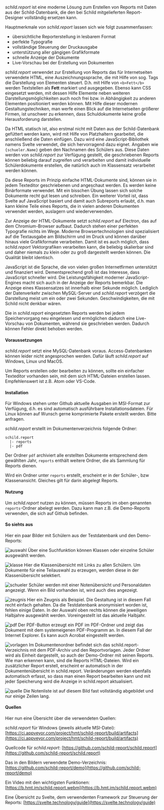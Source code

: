 _schild.report_ ist eine moderne Lösung zum Erstellen von Reports mit Daten
aus der Schild-Datenbank, die den bei Schild mitgelieferten Report-Designer
vollständig ersetzen kann.

Hauptmerkmale von _schild.report_ lassen sich wie folgt zusammenfassen:

* übersichtliche Reporterstellung in lesbarem Format
* perfekte Typografie
* vollständige Steuerung der Druckausgabe
* unterstützung aller gängigen Grafikformate
* schnelle Anzeige der Dokumente
* Live-Vorschau bei der Erstellung von Dokumenten

_schild.report_ verwendet zur Erstellung von Reports das für Internetseiten
verwendete HTML, eine Auszeichnungssprache, die mit Hilfe von sog. Tags
die Darstellung von Elementen steuert. D.h. mit Hilfe von `<b>Fett</b>`
werden Textstellen als **Fett** markiert und ausgegeben. Ebenso kann CSS
eingesetzt werden, mit dessen Hilfe Elemente neben weiteren
Darstellungsmöglichkeiten auch noch frei bzw. in Abhängigkeit zu anderen
Elementen positioniert werden können. Mit Hilfe dieser modernen
Gestaltungstechniken, man werfe einen Blick auf die Internetseiten
größerer Firmen, ist unschwer zu erkennen, dass Schuldokumente keine
große Herausforderung darstellen.

Da HTML statisch ist, also erstmal nicht mit Daten aus der
Schild-Datenbank gefüttert werden kann, wird mit Hilfe von Platzhaltern
gearbeitet, die anschließend die Daten einfügen. Dazu wird eine
JavaScript-Bibliothek namens Svelte verwendet, die sich hervorragend
dazu eignet. Angaben wie `{schueler.Name}` geben den Nachnamen des
Schülers aus. Diese Daten werden von _schild.report_ zur Verfügung gestellt, die
geschriebenen Reports können beliebig darauf zugreifen und verarbeiten
und damit individuelle Schülerdokumente erstellen, die natürlich auch im
Klassensatz verarbeitet werden können.

Da diese Reports im Prinzip einfache HTML-Dokumente sind, können sie in
jedem Texteditor geschriebenen und angeschaut werden. Es werden keine
Binärformate verwendet. Mit ein bisschen Übung lassen sich solche
Dokumente recht gut lesen und schreiben. Ein weiterer Vorteil ist, dass
Svelte auf JavaScript basiert und damit auch Subreports erlaubt, d.h.
man kann kleine Teile eines Reports, die in vielen anderen Dokumenten
verwendet werden, auslagern und wiederverwenden.

Zur Anzeige der HTML-Dokumente setzt _schild.report_ auf Electron, das auf dem
Chromium-Browser aufbaut. Dadurch stehen einer perfekten Typografie
nichts im Wege. Moderne Browsertechnologien sind spezialisiert auf die
Textausgabe am Bildschirm und im Druck und können darüber hinaus viele
Grafikformate verarbeiten. Damit ist es auch möglich, dass _schild.report_
Vektorgrafiken verarbeiten kann, die beliebig skalierbar sind und daher
niemals zu klein oder zu groß dargestellt werden können. Die Qualität
bleibt identisch.

JavaScript ist die Sprache, die von vielen großen Internetfirmen
unterstützt und finanziert wird. Dementsprechend groß ist das Interesse,
dass JavaScript schneller wird. Die Leistungsfähigkeit moderner
JavaScript-Engines macht sich auch in der Anzeige der Reports bemerkbar.
Die Anzeige eines Klassensatzes ist innerhalb einer Sekunde möglich.
Lediglich der Datenverkehr zwischen MySQL-Server und _schild.report_ verzögert die
Darstellung meist um ein oder zwei Sekunden. Geschwindigkeiten, die mit
Schild nicht denkbar wären.

Die in _schild.report_ eingesetzten Reports werden bei jedem Speichervorgang
neu eingelesen und ermöglichen dadurch eine Live-Vorschau von Dokumenten,
während sie geschrieben werden. Dadurch können Fehler direkt behoben werden.

#### Voraussetzungen
_schild.report_ setzt eine MySQL-Datenbank voraus. Access-Datenbanken können
leider nicht angesprochen werden. Dafür läuft _schild.report_ auf Windows, Linux
und MacOS.

Um Reports erstellen oder bearbeiten zu können, sollte ein einfacher Texteditor
vorhanden sein, mit dem sich HTML-Dateien erstellen lassen. Empfehlenswert ist
z.B. Atom oder VS-Code.

#### Installation
Für Windows stehen unter Github aktuelle Ausgaben im MSI-Format zur Verfügung,
d.h. es sind automatisch ausführbare Installationsdateien. Für Linux können auf
Wunsch gerne komprimierte Pakete erstellt werden. Bitte anfragen.

_schild.report_ erstellt im Dokumentenverzeichnis folgende Ordner:

    schild.report
      |- reports
      |- pdf

Der Ordner `pdf` archiviert alle erstellten Dokumente entsprechend dem gewählten
Jahr, `reports` enthält weitere Ordner, die als Sammlung für Reports dienen.

Wird ein Ordner unter `reports` erstellt, erscheint er in der Schüler-, bzw
Klassenansicht. Gleiches gilt für darin abgelegt Reports.

#### Nutzung
Um _schild.report_ nutzen zu können, müssen Reports im oben genannten
`reports`-Ordner abelegt werden. Dazu kann man z.B. die Demo-Reports verwenden,
die sich auf Github befinden.

#### So siehts aus
Hier ein paar Bilder mit Schülern aus der Testdatenbank und den Demo-Reports:

![auswahl](https://b.hmt.im/auswahl.png)
Über eine Suchfunktion können Klassen oder einzelne Schüler ausgewählt werden.

![klasse](https://b.hmt.im/klasse.png)
Hier die Klassenübersicht mit Links zu allen Schülern. Um Dokumente für eine
Teilauswahl zu erzeugen, werden diese in der Klassenübersicht selektiert.

![schueler](https://b.hmt.im/schueler.png)
Schüler werden mit einer Notenübersicht und Personaldaten angezeigt. Wenn ein
Bild vorhanden ist, wird auch dies angezeigt.

![zeugnis](https://b.hmt.im/zeugnis.png)
Hier ein Zeugnis als Beispiel. Die Gestaltung ist in diesem Fall recht einfach
gehalten. Da die Testdatenbank anonymisiert worden ist, fehlen einige Daten. In
der Auswahl oben rechts können die jeweiligen Halbjahre ausgewählt werden.
Voreingestellt ist das aktuelle Halbjahr.

![pdf](https://b.hmt.im/pdf.png)
Der PDF-Button erzeugt ein PDF im PDF-Ordner und zeigt das Dokument mit dem
systemeigenen PDF-Programm an. In diesem Fall der Internet Explorer. Es kann
auch Acrobat eingestellt werden.

![vorlagen](https://b.hmt.im/vorlagen.png)
Im Dokumentenordner befindet sich das schild.report-Verzeichnis mit dem
PDF-Archiv und den Reportvorlagen. Jeder Ordner wird als Einheit dargestellt,
so auch der Demo-Ordner mit seinen Reports. Wie man erkennen kann, sind die
Reports HTML-Dateien. Wird ein zusätzlicher Report erstell, erscheint er
automatisch in der Dokumentenübersicht in schild.report. Veränderungen werden
ebenfalls automatisch erfasst, so dass man einen Report bearbeiten kann und mit
jeder Speicherung wird die Anzeige in schild.report aktualisiert.

![quelle](https://b.hmt.im/quelle.png)
Die Notenliste ist auf diesem Bild fast vollständig abgebildet und nur einige
Zeilen lang.

#### Quellen
Hier nun eine Übersicht über die verwendeten Quellen:

*schild.report* für Windows (jeweils aktuelle MSI-Datei): [https://ci.appveyor.com/project/hmt/schild-report/build/artifacts](https://ci.appveyor.com/project/hmt/schild-report/build/artifacts)

Quellcode für *schild.report*: [https://github.com/schild-report/schild.report](https://github.com/schild-report/schild.report)

Das in den Bildern verwendete Demo-Verzeichnis: [https://github.com/schild-report/demo](https://github.com/schild-report/demo)

Ein Video mit den wichtigsten Funktionen: [https://b.hmt.im/schild.report.webm](https://b.hmt.im/schild.report.webm)

Eine Übersicht zu Svelte, dem verwendenten Framework zur Steuerung der Reports: [https://svelte.technology/guide](https://svelte.technology/guide)